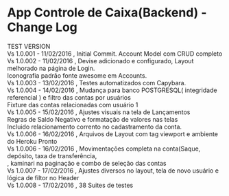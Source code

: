 # App Controle de Caixa(Backend) - Change Log

TEST VERSION <br>
  Vs 1.0.001 - 11/02/2016 , Initial Commit. Account Model com CRUD completo<br>
  Vs 1.0.002 - 11/02/2016 , Devise adicionado e configurado, Layout melhorado na página de Login.<br>
                            Iconografia padrão fonte awesome em Accounts.<br>
  Vs 1.0.003 - 13/02/2016 , Testes automatizados com Capybara.<br>
  Vs 1.0.004 - 14/02/2016 , Mudança para banco POSTGRESQL( integridade referencial ) e filtro das contas por usuários<br>
                            Fixture das contas relacionadas com usuário 1<br>
  Vs 1.0.005 - 15/02/2016 , Ajustes visuais na tela de Lançamentos<br>
                            Regras de Saldo Negativo e formatação de valores nas telas<br>
                            Incluido relacionamento corrento no cadastramento da conta.<br>
  Vs 1.0.006 - 16/02/2016 , Arquivos de Layout com tag viewport e ambiente do Heroku Pronto<br>
  Vs 1.0.006 - 16/02/2016 , Movimentações completa na conta(Saque, depósito, taxa de transferência, <br>
                            , kaminari na paginação e combo de seleção das contas <br>
  Vs 1.0.007 - 17/02/2016 , Ajustes diversos no layout, tela de novo usuário e lógica de filtor no Header<br>
  Vs 1.0.008 - 17/02/2016 , 38 Suites de testes<br>
                            